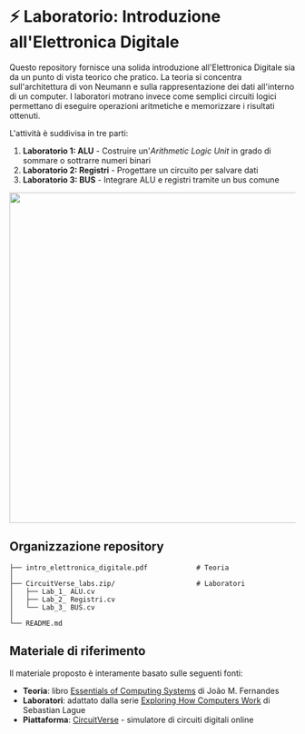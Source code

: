 # ⚡ Laboratorio: Introduzione all'Elettronica Digitale

Questo repository fornisce una solida introduzione all'Elettronica Digitale sia da un punto di vista teorico che pratico.
La teoria si concentra sull'architettura di von Neumann e sulla rappresentazione dei dati all'interno di un computer.
I laboratori motrano invece come semplici circuiti logici permettano di eseguire operazioni aritmetiche e memorizzare i risultati ottenuti.

L'attività è suddivisa in tre parti:
1. **Laboratorio 1: ALU** - Costruire un'*Arithmetic Logic Unit* in grado di sommare o sottrarre numeri binari
2. **Laboratorio 2: Registri** - Progettare un circuito per salvare dati
3. **Laboratorio 3: BUS** - Integrare ALU e registri tramite un bus comune

<p align="center">
<img width="1886" height="582" alt="new" src="https://github.com/user-attachments/assets/1d168d45-9905-415b-809b-f319f0ea5ccd" />
</p>

## Organizzazione repository

```
├── intro_elettronica_digitale.pdf            # Teoria
│ 
├── CircuitVerse_labs.zip/                    # Laboratori
│   ├── Lab_1_ ALU.cv
│   ├── Lab_2_ Registri.cv
│   └── Lab_3_ BUS.cv
│
└── README.md
```

## Materiale di riferimento
Il materiale proposto è interamente basato sulle seguenti fonti:
- **Teoria**: libro [Essentials of Computing Systems](https://ebooks.uminho.pt/index.php/uminho/catalog/view/33/128/1262-1) di João M. Fernandes
- **Laboratori**: adattato dalla serie [Exploring How Computers Work](https://www.youtube.com/playlist?list=PLFt_AvWsXl0dPhqVsKt1Ni_46ARyiCGSq) di Sebastian Lague
- **Piattaforma**: [CircuitVerse](https://circuitverse.org/) - simulatore di circuiti digitali online
